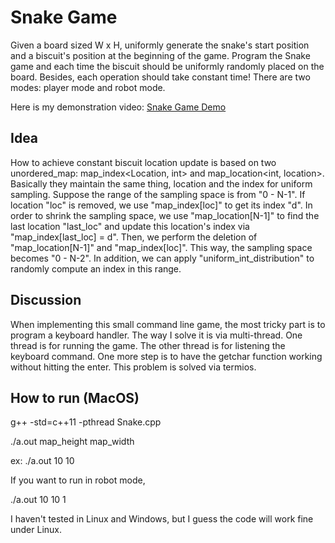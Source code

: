 # Snake Game
Given a board sized W x H, uniformly generate the snake's start position and a biscuit's position at the beginning of the game. 
Program the Snake game and each time the biscuit should be uniformly randomly placed on the board. 
Besides, each operation should take constant time! There are two modes: player mode and robot mode.

Here is my demonstration video: [Snake Game Demo](https://youtu.be/qkfW57sHXrc)

## Idea
How to achieve constant biscuit location update is based on two unordered_map: map_index<Location, int> and map_location<int, location>. Basically they maintain the same thing, location and the index for uniform sampling. Suppose the range of the sampling space is from "0 - N-1". If location "loc" is removed, we use "map_index[loc]" to get its index "d". In order to shrink the sampling space, we use "map_location[N-1]" to find the last location "last_loc" and update this location's index via "map_index[last_loc] = d". Then, we perform the deletion of "map_location[N-1]" and "map_index[loc]". This way, the sampling space becomes "0 - N-2". In addition, we can apply "uniform_int_distribution" to randomly compute an index in this range.

## Discussion
When implementing this small command line game, the most tricky part is to program a keyboard handler. The way I solve it is via multi-thread. One thread is for running the game. The other thread is for listening the keyboard command. One more step is to have the getchar function working without hitting the enter. This problem is solved via termios.

## How to run (MacOS)
g++ -std=c++11 -pthread Snake.cpp

./a.out map_height map_width

ex: ./a.out 10 10

If you want to run in robot mode,

./a.out 10 10 1

I haven't tested in Linux and Windows, but I guess the code will work fine under Linux.
